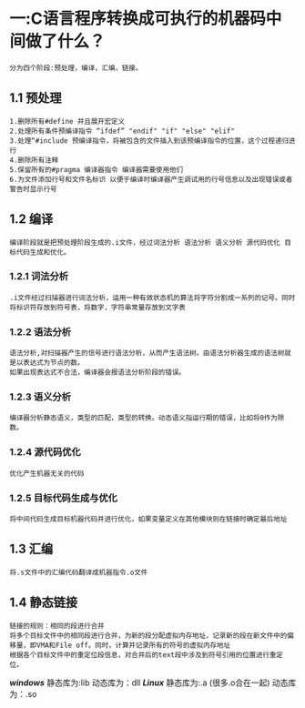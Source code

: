 # 一:C语言程序转换成可执行的机器码中间做了什么？
    分为四个阶段:预处理，编译，汇编，链接。
## 1.1 预处理
    1.删除所有#define 并且展开宏定义
    2.处理所有条件预编译指令 “ifdef” "endif" "if" "else" "elif"
    3.处理“#include 预编译指令，将被包含的文件插入到该预编译指令的位置，这个过程递归进行
    4.删除所有注释
    5.保留所有的#pragma 编译器指令 编译器需要使用他们
    6.为文件添加行号和文件名标识 以便于编译时编译器产生调试用的行号信息以及出现错误或者警告时显示行号
## 1.2 编译
    编译阶段就是把预处理阶段生成的.i文件，经过词法分析 语法分析 语义分析 源代码优化 目标代码生成和优化。
### 1.2.1 词法分析
    .i文件经过扫描器进行词法分析，运用一种有效状态机的算法将字符分割成一系列的记号。同时将标识符存放到符号表，将数字，字符串常量存放到文字表
### 1.2.2 语法分析
    语法分析,对扫描器产生的信号进行语法分析，从而产生语法树。由语法分析器生成的语法树就是以表达式为节点的数。
    如果出现表达式不合法，编译器会报语法分析阶段的错误。
### 1.2.3 语义分析
    编译器分析静态语义，类型的匹配，类型的转换。动态语义指运行期的错误，比如将0作为除数。
### 1.2.4 源代码优化
    优化产生机器无关的代码
### 1.2.5 目标代码生成与优化
    将中间代码生成目标机器代码并进行优化，如果变量定义在其他模块则在链接时确定最后地址
## 1.3 汇编
    将.s文件中的汇编代码翻译成机器指令.o文件
## 1.4 静态链接
    链接的规则：相同的段进行合并
    将多个目标文件中的相同段进行合并，为新的段分配虚拟内存地址，记录新的段在新文件中的偏移量，即VMA和File off。同时，计算并记录所有的符号的虚拟内存地址
    根据各个目标文件中的重定位段信息，对合并后的text段中涉及到符号引用的位置进行重定位。
    
***windows***
    静态库为:lib
    动态库为：dll
***Linux***
    静态库为:.a (很多.o合在一起)
    动态库为：.so



    